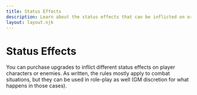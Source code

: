 ```yaml
---
title: Status Effects
description: Learn about the status effects that can be inflicted on or by player characters.
layout: layout.njk
---
```


# Status Effects

You can purchase upgrades to inflict different status effects on player
characters or enemies. As written, the rules mostly apply to combat situations,
but they can be used in role-play as well (GM discretion for what happens in
those cases).

<!-- TODO: include dynamic status effect info -->
